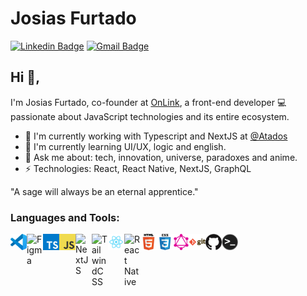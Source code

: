 # Josias Furtado
[![Linkedin Badge](https://img.shields.io/badge/-josiasfurtado-blue?style=flat-square&logo=Linkedin&logoColor=white&link=https://www.linkedin.com/in/josias-furtado-028500190/)](https://www.linkedin.com/in/josias-furtado-028500190/)
[![Gmail Badge](https://img.shields.io/badge/-jo.junior94@gmail.com-c14438?style=flat-square&logo=Gmail&logoColor=white&link=mailto:jo.junior94@gmail.com)](mailto:jo.junior94@gmail.com)

## Hi 👋, 
I'm Josias Furtado, co-founder at <a target="__blank" href="https://onlink.site">OnLink</a>, a front-end developer 💻 passionate about JavaScript technologies and its entire ecosystem. 

- 🔭 I'm currently working with Typescript and NextJS at <a target="__blank" href="https://github.com/atados">@Atados</a>
- 🌱 I'm currently learning UI/UX, logic and english.
- 💬 Ask me about: tech, innovation, universe, paradoxes and anime.
- ⚡ Technologies: React, React Native, NextJS, GraphQL

"A sage will always be an eternal apprentice."

### Languages and Tools:

<img align="left" alt="Visual Studio Code" width="26px" src="https://raw.githubusercontent.com/github/explore/80688e429a7d4ef2fca1e82350fe8e3517d3494d/topics/visual-studio-code/visual-studio-code.png" />
<img align="left" alt="Figma" width="26px" src="https://uploads-ssl.webflow.com/5ec79bd59ef05a6bd3b29386/5ef16dea048a428b21fe8b22_download_logo_figma_vector_logo_svg_eps_png_psd_ai_color_free_-_el_...png" />
<img align="left" alt="TypeScript" width="26px" src="https://raw.githubusercontent.com/github/explore/80688e429a7d4ef2fca1e82350fe8e3517d3494d/topics/typescript/typescript.png" />
<img align="left" alt="JavaScript" width="26px" src="https://raw.githubusercontent.com/github/explore/80688e429a7d4ef2fca1e82350fe8e3517d3494d/topics/javascript/javascript.png" />
<img align="left" alt="NextJS" width="26px" src="https://d2eip9sf3oo6c2.cloudfront.net/tags/images/000/001/074/full/nextjs.png" />
<img align="left" alt="TailwindCSS" width="26px" src="https://avatars0.githubusercontent.com/u/30317862?s=200&v=4" />
<img align="left" alt="React" width="26px" src="https://raw.githubusercontent.com/github/explore/80688e429a7d4ef2fca1e82350fe8e3517d3494d/topics/react/react.png" />
<img align="left" alt="React Native" width="26px" src="https://img.icons8.com/nolan/64/react-native.png" />
<img align="left" alt="HTML5" width="26px" src="https://raw.githubusercontent.com/github/explore/80688e429a7d4ef2fca1e82350fe8e3517d3494d/topics/html/html.png" />
<img align="left" alt="CSS3" width="26px" src="https://raw.githubusercontent.com/github/explore/80688e429a7d4ef2fca1e82350fe8e3517d3494d/topics/css/css.png" />
<img align="left" alt="GraphQL" width="26px" src="https://raw.githubusercontent.com/github/explore/80688e429a7d4ef2fca1e82350fe8e3517d3494d/topics/graphql/graphql.png" />
<img align="left" alt="Git" width="26px" src="https://raw.githubusercontent.com/github/explore/80688e429a7d4ef2fca1e82350fe8e3517d3494d/topics/git/git.png" />
<img align="left" alt="GitHub" width="26px" src="https://raw.githubusercontent.com/github/explore/78df643247d429f6cc873026c0622819ad797942/topics/github/github.png" />
<img align="left" alt="HTML5" width="26px" src="https://raw.githubusercontent.com/github/explore/80688e429a7d4ef2fca1e82350fe8e3517d3494d/topics/terminal/terminal.png" />

<br />
